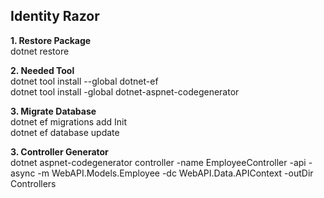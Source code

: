 ## Identity Razor

**1. Restore Package**
<br/>
dotnet restore

**2. Needed Tool**
<br/>
dotnet tool install --global dotnet-ef
<br/>
dotnet tool install -global dotnet-aspnet-codegenerator

**3. Migrate Database**
<br/>
dotnet ef migrations add Init
<br/>
dotnet ef database update

**3. Controller Generator**
<br/>
dotnet aspnet-codegenerator controller -name EmployeeController -api -async -m WebAPI.Models.Employee -dc WebAPI.Data.APIContext -outDir Controllers